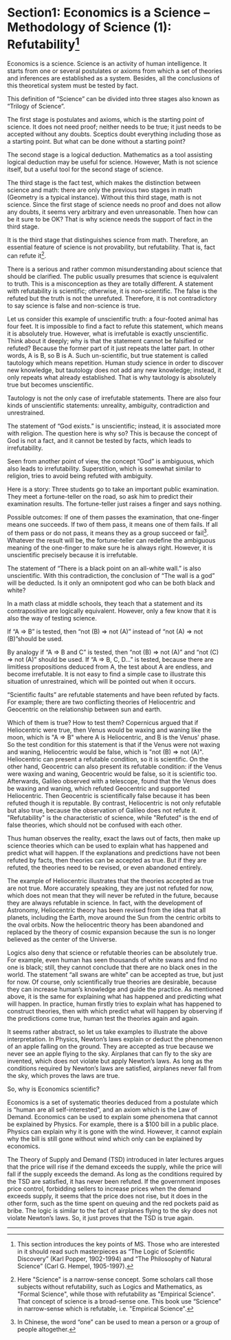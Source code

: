 # Section1: Economics is a Science – Methodology of Science (1): Refutability[^1]


Economics is a science. Science is an activity of human intelligence. It starts from one or several postulates or axioms from which a set of theories and inferences are established as a system. Besides, all the conclusions of this theoretical system must be tested by fact.

This definition of “Science” can be divided into three stages also known as “Trilogy of Science”.

The first stage is postulates and axioms, which is the starting point of science. It does not need proof; neither needs to be true; it just needs to be accepted without any doubts. Sceptics doubt everything including those as a starting point. But what can be done without a starting point?

The second stage is a logical deduction. Mathematics as a tool assisting logical deduction may be useful for science. However, Math is not science itself, but a useful tool for the second stage of science.

The third stage is the fact test, which makes the distinction between science and math: there are only the previous two stages in math (Geometry is a typical instance). Without this third stage, math is not science. Since the first stage of science needs no proof and does not allow any doubts, it seems very arbitrary and even unreasonable. Then how can be it sure to be OK? That is why science needs the support of fact in the third stage.

It is the third stage that distinguishes science from math. Therefore, an essential feature of science is not provability, but refutability. That is, fact can refute it[^2].

There is a serious and rather common misunderstanding about science that should be clarified. The public usually presumes that science is equivalent to truth. This is a misconception as they are totally different. A statement with refutability is scientific; otherwise, it is non-scientific. The false is the refuted but the truth is not the unrefuted. Therefore, it is not contradictory to say science is false and non-science is true.

Let us consider this example of unscientific truth: a four-footed animal has four feet. It is impossible to find a fact to refute this statement, which means it is absolutely true. However, what is irrefutable is exactly unscientific. Think about it deeply; why is that the statement cannot be falsified or refuted? Because the former part of it just repeats the latter part. In other words, A is B, so B is A. Such un-scientific, but true statement is called tautology which means repetition. Human study science in order to discover new knowledge, but tautology does not add any new knowledge; instead, it only repeats what already established. That is why tautology is absolutely true but becomes unscientific.

Tautology is not the only case of irrefutable statements. There are also four kinds of unscientific statements: unreality, ambiguity, contradiction and unrestrained.

The statement of “God exists.” is unscientific; instead, it is associated more with religion. The question here is why so? This is because the concept of God is not a fact, and it cannot be tested by facts, which leads to irrefutability.

Seen from another point of view, the concept “God” is ambiguous, which also leads to irrefutability. Superstition, which is somewhat similar to religion, tries to avoid being refuted with ambiguity. 

Here is a story: Three students go to take an important public examination. They meet a fortune-teller on the road, so ask him to predict their examination results. The fortune-teller just raises a finger and says nothing. 

Possible outcomes: If one of them passes the examination, that one-finger means one succeeds. If two of them pass, it means one of them fails. If all of them pass or do not pass, it means they as a group succeed or fail[^3]. Whatever the result will be, the fortune-teller can redefine the ambiguous meaning of the one-finger to make sure he is always right. However, it is unscientific precisely because it is irrefutable.

The statement of “There is a black point on an all-white wall.” is also unscientific. With this contradiction, the conclusion of “The wall is a god” will be deducted. Is it only an omnipotent god who can be both black and white?

In a math class at middle schools, they teach that a statement and its contrapositive are logically equivalent. However, only a few know that it is also the way of testing science.

 If “A ⇒ B” is tested, then “not (B) ⇒ not (A)” instead of “not (A) ⇒ not (B)”should be used. 

By analogy if “A ⇒ B and C” is tested, then “not (B) ⇒ not (A)” and “not (C) ⇒ not (A)” should be used. If “A ⇒ B, C, D…” is tested, because there are limitless propositions deduced from A, the test about A are endless, and become irrefutable. It is not easy to find a simple case to illustrate this situation of unrestrained, which will be pointed out when it occurs.

“Scientific faults” are refutable statements and have been refuted by facts. For example; there are two conflicting theories of Heliocentric and Geocentric on the relationship between sun and earth.

Which of them is true? How to test them? Copernicus argued that if Heliocentric were true, then Venus would be waxing and waning like the moon, which is "A ⇒ B" where A is Heliocentric, and B is the Venus' phase. So the test condition for this statement is that if the Venus were not waxing and waning, Heliocentric would be false, which is "not (B) ⇒ not (A)". Heliocentric can present a refutable condition, so it is scientific. On the other hand, Geocentric can also present its refutable condition: if the Venus were waxing and waning, Geocentric would be false, so it is scientific too. Afterwards, Galileo observed with a telescope, found that the Venus does be waxing and waning, which refuted Geocentric and supported Heliocentric. Then Geocentric is scientifically false because it has been refuted though it is reputable. By contrast, Heliocentric is not only refutable but also true, because the observation of Galileo does not refute it. "Refutability" is the characteristic of science, while "Refuted" is the end of false theories, which should not be confused with each other.

Thus human observes the reality, exact the laws out of facts, then make up science theories which can be used to explain what has happened and predict what will happen. If the explanations and predictions have not been refuted by facts, then theories can be accepted as true. But if they are refuted, the theories need to be revised, or even abandoned entirely.

The example of Heliocentric illustrates that the theories accepted as true are not true. More accurately speaking, they are just not refuted for now, which does not mean that they will never be refuted in the future, because they are always refutable in science. In fact, with the development of Astronomy, Heliocentric theory has been revised from the idea that all planets, including the Earth, move around the Sun from the centric orbits to the oval orbits. Now the heliocentric theory has been abandoned and replaced by the theory of cosmic expansion because the sun is no longer believed as the center of the Universe.

Logics also deny that science or refutable theories can be absolutely true. For example, even human has seen thousands of white swans and find no one is black; still, they cannot conclude that there are no black ones in the world. The statement “all swans are white” can be accepted as true, but just for now.
Of course, only scientifically true theories are desirable, because they can increase human’s knowledge and guide the practice. As mentioned above, it is the same for explaining what has happened and predicting what will happen. In practice, human firstly tries to explain what has happened to construct theories, then with which predict what will happen by observing if the predictions come true, human test the theories again and again.

It seems rather abstract, so let us take examples to illustrate the above interpretation. In Physics, Newton’s laws explain or deduct the phenomenon of an apple falling on the ground. They are accepted as true because we never see an apple flying to the sky. Airplanes that can fly to the sky are invented, which does not violate but apply Newton’s laws. As long as the conditions required by Newton’s laws are satisfied, airplanes never fall from the sky, which proves the laws are true. 

So, why is Economics scientific?

Economics is a set of systematic theories deduced from a postulate which is “human are all self-interested”, and an axiom which is the Law of Demand. Economics can be used to explain some phenomena that cannot be explained by Physics. For example, there is a $100 bill in a public place. Physics can explain why it is gone with the wind. However, it cannot explain why the bill is still gone without wind which only can be explained by economics.

The Theory of Supply and Demand (TSD) introduced in later lectures argues that the price will rise if the demand exceeds the supply, while the price will fall if the supply exceeds the demand. As long as the conditions required by the TSD are satisfied, it has never been refuted. If the government imposes price control, forbidding sellers to increase prices when the demand exceeds supply, it seems that the price does not rise, but it does in the other form, such as the time spent on queuing and the red pockets paid as bribe. The logic is similar to the fact of airplanes flying to the sky does not violate Newton’s laws. So, it just proves that the TSD is true again. 
- - -

[^1]: This section introduces the key points of MS. Those who are interested in it should read such masterpieces as “The Logic of Scientific Discovery” (Karl Popper, 1902-1994) and “The Philosophy of Natural Science” (Carl G. Hempel, 1905-1997). 

[^2]: Here "Science" is a narrow-sense concept. Some scholars call those subjects without refutability, such as Logics and Mathematics, as "Formal Science", while those with refutability as "Empirical Science". That concept of science is a broad-sense one. This book use “Science” in narrow-sense which is refutable, i.e. "Empirical Science".

[^3]: In Chinese, the word “one” can be used to mean a person or a group of people altogether.
